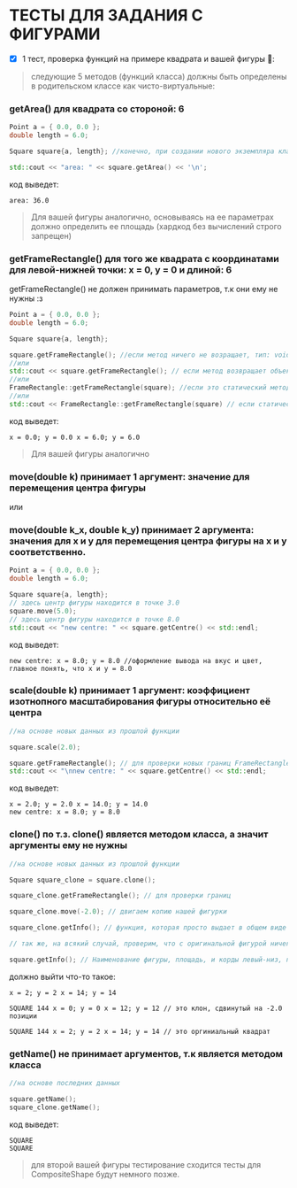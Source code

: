 # ТЕСТЫ ДЛЯ ЗАДАНИЯ С ФИГУРАМИ

 - [x] 1 тест, проверка функций на примере квадрата и вашей фигуры :tada::

> следующие 5 методов (функций класса) должны быть определены в родительском классе как чисто-виртуальные:

### getArea() для квадрата со стороной: 6
``` cpp
Point a = { 0.0, 0.0 };
double length = 6.0;

Square square{a, length}; //конечно, при создании нового экземпляра класса своей фигуры, вы указываете свои аргументы.

std::cout << "area: " << square.getArea() << '\n';
```
код выведет:
```
area: 36.0
```
> Для вашей фигуры аналогично, основываясь на ее параметрах должно определить ее площадь (хардкод без вычислений строго запрещен)

### getFrameRectangle() для того же квадрата с координатами для левой-нижней точки: x = 0, y = 0 и длиной: 6
getFrameRectangle() не должен принимать параметров, т.к они ему не нужны :з
``` cpp
Point a = { 0.0, 0.0 };
double length = 6.0;

Square square{a, length};

square.getFrameRectangle(); //если метод ничего не возращает, тип: void.
//или
std::cout << square.getFrameRectangle(); // если метод возвращает объект, типа: FrameRectangle.
//или
FrameRectangle::getFrameRectangle(square); //если это статический метод, типа: void.
//или
std::cout << FrameRectangle::getFrameRectangle(square) // если статический метод возвращает объект, типа: FrameRectangle.
```
код выведет:
```
x = 0.0; y = 0.0 x = 6.0; y = 6.0
```
> Для вашей фигуры аналогично

### move(double k) принимает 1 аргумент: значение для перемещения центра фигуры
или
### move(double k_x, double k_y) принимает 2 аргумента: значения для x и y для перемещения центра фигуры на x и y соответственно.
``` cpp
Point a = { 0.0, 0.0 };
double length = 6.0;

Square square{a, length};
// здесь центр фигуры находится в точке 3.0
square.move(5.0);
// здесь центр фигуры находится в точке 8.0
std::cout << "new centre: " << square.getCentre() << std::endl;
```
код выведет:
```
new centre: x = 8.0; y = 8.0 //оформление вывода на вкус и цвет, главное понять, что x и y = 8.0
```
### scale(double k) принимает 1 аргумент: коэффициент изотнопного масштабирования фигуры относительно её центра

``` cpp
//на основе новых данных из прошлой функции

square.scale(2.0);

square.getFrameRectangle(); // для проверки новых границ FrameRectangle
std::cout << "\nnew centre: " << square.getCentre() << std::endl;
```
код выведет:
```
x = 2.0; y = 2.0 x = 14.0; y = 14.0
new centre: x = 8.0; y = 8.0
```
### clone() по т.з. clone() является методом класса, а значит аргументы ему не нужны
``` cpp
//на основе новых данных из прошлой функции

Square square_clone = square.clone();

square_clone.getFrameRectangle(); // для проверки границ 

square_clone.move(-2.0); // двигаем копию нашей фигурки

square_clone.getInfo(); // функция, которая просто выдает в общем виде все данные об экземпляре класса shape.

// так же, на всякий случай, проверим, что с оригинальной фигурой ничего не случилось.

square.getInfo(); // Наименование фигуры, площадь, и корды левый-низ, правый-верх.
```
должно выйти что-то такое:
```
x = 2; y = 2 x = 14; y = 14

SQUARE 144 x = 0; y = 0 x = 12; y = 12 // это клон, сдвинутый на -2.0 позиции

SQUARE 144 x = 2; y = 2 x = 14; y = 14 // это оргиниальный квадрат
```
### getName() не принимает аргументов, т.к является методом класса
``` cpp
//на основе последних данных

square.getName();
square_clone.getName();
```
код выведет:
```
SQUARE
SQUARE
```
> для второй вашей фигуры тестирование сходится
> тесты для CompositeShape будут немного позже.

